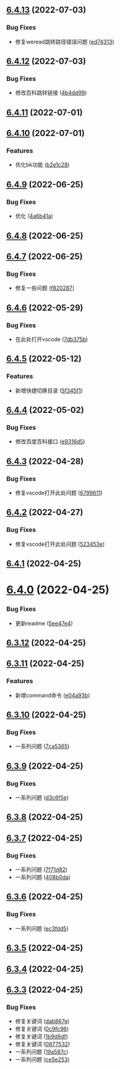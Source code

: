 ## [6.4.13](https://github.com/MikuBlog/happy-work/compare/v6.4.12...v6.4.13) (2022-07-03)


### Bug Fixes

* 修复weread跳转路径错误问题 ([ed74313](https://github.com/MikuBlog/happy-work/commit/ed7431312c5f65f64bc549596bf4be63e147d907))



## [6.4.12](https://github.com/MikuBlog/happy-work/compare/v6.4.11...v6.4.12) (2022-07-03)


### Bug Fixes

* 修改百科跳转链接 ([4b4dd99](https://github.com/MikuBlog/happy-work/commit/4b4dd99999afbfcd35b6f045bb26700169b07054))



## [6.4.11](https://github.com/MikuBlog/happy-work/compare/v6.4.10...v6.4.11) (2022-07-01)



## [6.4.10](https://github.com/MikuBlog/happy-work/compare/v6.4.9...v6.4.10) (2022-07-01)


### Features

* 优化bk功能 ([b2e1c28](https://github.com/MikuBlog/happy-work/commit/b2e1c28986fcdc3b0bb2318a39481f52908f6afb))



## [6.4.9](https://github.com/MikuBlog/happy-work/compare/v6.4.8...v6.4.9) (2022-06-25)


### Bug Fixes

* 优化 ([4a6b41a](https://github.com/MikuBlog/happy-work/commit/4a6b41afa06bda51709cfc4bc23d87add18571f3))



## [6.4.8](https://github.com/MikuBlog/happy-work/compare/v6.4.7...v6.4.8) (2022-06-25)



## [6.4.7](https://github.com/MikuBlog/happy-work/compare/v6.4.6...v6.4.7) (2022-06-25)


### Bug Fixes

* 修复一些问题 ([f820287](https://github.com/MikuBlog/happy-work/commit/f8202872a4ae83887a408adec5170bc457a38f42))



## [6.4.6](https://github.com/MikuBlog/happy-work/compare/v6.4.5...v6.4.6) (2022-05-29)


### Bug Fixes

* 在此处打开vscode ([7db375b](https://github.com/MikuBlog/happy-work/commit/7db375b9f746611775bed5289ed0c1c6f46789bc))



## [6.4.5](https://github.com/MikuBlog/happy-work/compare/v6.4.4...v6.4.5) (2022-05-12)


### Features

* 新增快捷切换目录 ([5f345f1](https://github.com/MikuBlog/happy-work/commit/5f345f190918be5fc28e5f5e76f9427753bd9918))



## [6.4.4](https://github.com/MikuBlog/happy-work/compare/v6.4.3...v6.4.4) (2022-05-02)


### Bug Fixes

* 修改百度百科接口 ([e9316d5](https://github.com/MikuBlog/happy-work/commit/e9316d58a22bec59e4564c77cfe71985611d0fc0))



## [6.4.3](https://github.com/MikuBlog/happy-work/compare/v6.4.2...v6.4.3) (2022-04-28)


### Bug Fixes

* 修复vscode打开此处问题 ([6799611](https://github.com/MikuBlog/happy-work/commit/6799611a6c12aa5b9262115d75ef142092152005))



## [6.4.2](https://github.com/MikuBlog/happy-work/compare/v6.4.1...v6.4.2) (2022-04-27)


### Bug Fixes

* 修复vscode打开此处问题 ([523453e](https://github.com/MikuBlog/happy-work/commit/523453e4088480bc480bed89b3f58781c38475f1))



## [6.4.1](https://github.com/MikuBlog/happy-work/compare/v6.4.0...v6.4.1) (2022-04-25)



# [6.4.0](https://github.com/MikuBlog/happy-work/compare/v6.3.12...v6.4.0) (2022-04-25)


### Bug Fixes

* 更新readme ([5ee47e4](https://github.com/MikuBlog/happy-work/commit/5ee47e428575b4a3ef836d7289dc01bf8aef4596))



## [6.3.12](https://github.com/MikuBlog/happy-work/compare/v6.3.11...v6.3.12) (2022-04-25)



## [6.3.11](https://github.com/MikuBlog/happy-work/compare/v6.3.10...v6.3.11) (2022-04-25)


### Features

* 新增command命令 ([e04a93b](https://github.com/MikuBlog/happy-work/commit/e04a93b146c0d78e52df559bd85315748ff62ddf))



## [6.3.10](https://github.com/MikuBlog/happy-work/compare/v6.3.9...v6.3.10) (2022-04-25)


### Bug Fixes

* 一系列问题 ([7ca5365](https://github.com/MikuBlog/happy-work/commit/7ca5365a5e16ff11abb5dede16a6c0f68b49f8e3))



## [6.3.9](https://github.com/MikuBlog/happy-work/compare/v6.3.8...v6.3.9) (2022-04-25)


### Bug Fixes

* 一系列问题 ([d3c6f5e](https://github.com/MikuBlog/happy-work/commit/d3c6f5ef6bd8bcc63fa85f149452ddac3b555da3))



## [6.3.8](https://github.com/MikuBlog/happy-work/compare/v6.3.7...v6.3.8) (2022-04-25)



## [6.3.7](https://github.com/MikuBlog/happy-work/compare/v6.3.6...v6.3.7) (2022-04-25)


### Bug Fixes

* 一系列问题 ([7f71d82](https://github.com/MikuBlog/happy-work/commit/7f71d8235b88c802adf408706a3fef27554351f2))
* 一系列问题 ([408b0da](https://github.com/MikuBlog/happy-work/commit/408b0da781811e5cc08de75c89f2a7b597d1929a))



## [6.3.6](https://github.com/MikuBlog/happy-work/compare/v6.3.5...v6.3.6) (2022-04-25)


### Bug Fixes

* 一系列问题 ([ec3fdd5](https://github.com/MikuBlog/happy-work/commit/ec3fdd530e5571de28d066e4c8a3e0a48a106869))



## [6.3.5](https://github.com/MikuBlog/happy-work/compare/v6.3.4...v6.3.5) (2022-04-25)



## [6.3.4](https://github.com/MikuBlog/happy-work/compare/v6.3.3...v6.3.4) (2022-04-25)



## [6.3.3](https://github.com/MikuBlog/happy-work/compare/08775328edc79af670dce149bd35c0c1dd325e2c...v6.3.3) (2022-04-25)


### Bug Fixes

* 修复关键词 ([dab867e](https://github.com/MikuBlog/happy-work/commit/dab867eb5b845cf84f4e1e774fb9310250365892))
* 修复关键词 ([0c9fc96](https://github.com/MikuBlog/happy-work/commit/0c9fc964a63fca6bb3d7413d17db654298e0ae80))
* 修复关键词 ([1b9d9df](https://github.com/MikuBlog/happy-work/commit/1b9d9dff59037d59aa276633f9022de97fcfab75))
* 修复关键词 ([0877532](https://github.com/MikuBlog/happy-work/commit/08775328edc79af670dce149bd35c0c1dd325e2c))
* 一系列问题 ([19a587c](https://github.com/MikuBlog/happy-work/commit/19a587cb80bf89a9dee94c1a973871cccf363f56))
* 一系列问题 ([ce5e253](https://github.com/MikuBlog/happy-work/commit/ce5e2536676f2a22389dda902f1c6b762ac3a2d4))



